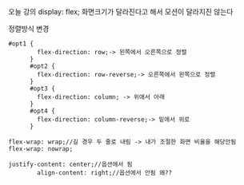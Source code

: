 오늘 강의
display: flex;
화면크기가 달라진다고 해서 모션이 달라지진 않는다

정렬방식 변경
```
#opt1 {
        flex-direction: row;-> 왼쪽에서 오른쪽으로 정렬
      }
      #opt2 {
        flex-direction: row-reverse;-> 오른쪽에서 왼쪽으로 정렬
      }
      #opt3 {
        flex-direction: column; -> 위애서 아래
      }
      #opt4 {
        flex-direction: column-reverse;-> 밑에서 위로
      }
```
```
flex-wrap: wrap;//길 경우 두 줄로 내림 -> 내가 조절한 화면 비율을 해당안됨
flex-wrap: nowrap;

justify-content: center;//옵션에서 됨
        align-content: right;//옵션에서 안됨 왜??
```
      
